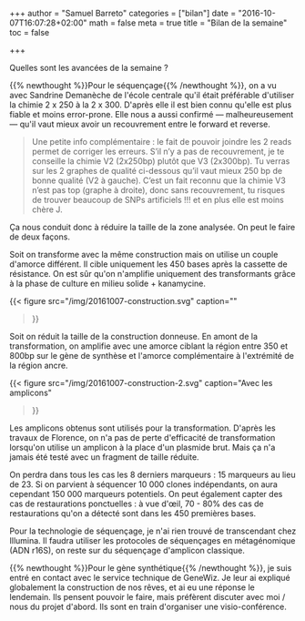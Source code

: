 +++
author = "Samuel Barreto"
categories = ["bilan"]
date = "2016-10-07T16:07:28+02:00"
math = false
meta = true
title = "Bilan de la semaine"
toc = false

+++

Quelles sont les avancées de la semaine ?

<!--more-->

{{% newthought %}}Pour le séquençage{{% /newthought %}}, on a vu avec Sandrine Demanèche de l'école centrale qu'il était préférable d'utiliser la chimie 2 x 250 à la 2 x 300. D'après elle il est bien connu qu'elle est plus fiable et moins error-prone. Elle nous a aussi confirmé — malheureusement — qu'il vaut mieux avoir un recouvrement entre le forward et reverse.

> Une petite info complémentaire : le fait de pouvoir joindre les 2 reads permet de corriger les erreurs. S’il n’y a pas de recouvrement, je te conseille la chimie V2 (2x250bp) plutôt que V3 (2x300bp). Tu verras sur les 2 graphes de qualité ci-dessous qu’il vaut mieux 250 bp de bonne qualité (V2 à gauche). C’est un fait reconnu que la chimie V3 n’est pas top (graphe à droite), donc sans recouvrement, tu risques de trouver beaucoup de SNPs artificiels !!! et en plus elle est moins chère J.

Ça nous conduit donc à réduire la taille de la zone analysée. On peut le faire de deux façons.

Soit on transforme avec la même construction mais on utilise un couple d'amorce différent. Il cible uniquement les 450 bases après la cassette de résistance. On est sûr qu'on n'amplifie uniquement des transformants grâce à la phase de culture en milieu solide + kanamycine.

{{< figure
src="/img/20161007-construction.svg"
caption=""
>}}

Soit on réduit la taille de la construction donneuse. En amont de la transformation, on amplifie avec une amorce ciblant la région entre 350 et 800bp sur le gène de synthèse et l'amorce complémentaire à l'extrémité de la région ancre.

{{< figure
src="/img/20161007-construction-2.svg"
caption="Avec les amplicons"
>}}

Les amplicons obtenus sont utilisés pour la transformation. D'après les travaux de Florence, on n'a pas de perte d'efficacité de transformation lorsqu'on utilise un amplicon à la place d'un plasmide brut. Mais ça n'a jamais été testé avec un fragment de taille réduite.

On perdra dans tous les cas les 8 derniers marqueurs : 15 marqueurs au lieu de 23. Si on parvient à séquencer 10 000 clones indépendants, on aura cependant 150 000 marqueurs potentiels. On peut également capter des cas de restaurations ponctuelles : à vue d'œil, 70 - 80% des cas de restaurations qu'on a détecté sont dans les 450 premières bases.

Pour la technologie de séquençage, je n'ai rien trouvé de transcendant chez Illumina. Il faudra utiliser les protocoles de séquençages en métagénomique (ADN r16S), on reste sur du séquençage d'amplicon classique.

{{% newthought %}}Pour le gène synthétique{{% /newthought %}}, je suis entré en contact avec le service technique de GeneWiz. Je leur ai expliqué globalement la construction de nos rêves, et ai eu une réponse le lendemain. Ils pensent pouvoir le faire, mais préfèrent discuter avec moi / nous du projet d'abord. Ils sont en train d'organiser une visio-conférence.
